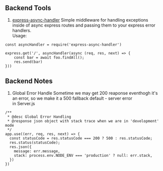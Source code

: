 ## Backend Tools

1. [express-async-handler](https://www.npmjs.com/package/express-async-handler)
   Simple middleware for handling exceptions inside of async express routes and passing them to your express error handlers.</br>
   Usage:

```
const asyncHandler = require('express-async-handler')

express.get('/', asyncHandler(async (req, res, next) => {
    const bar = await foo.findAll();
    res.send(bar)
}))
```

## Backend Notes

1. Global Error Handle
   Sometime we may get 200 reaponse eventhogh it's an error, so we make it a 500 fallback default - server error</br>
   in Server.js

```
/**
 * @desc Global Error Handling
 * @response json object with stack trace when we are in 'development' mode
 */
app.use((err, req, res, next) => {
  const statusCode = res.statusCode === 200 ? 500 : res.statusCode;
  res.status(statusCode);
  res.json({
    message: err.message,
    stack: process.env.NODE_ENV === 'production' ? null: err.stack,
  })
})

```
